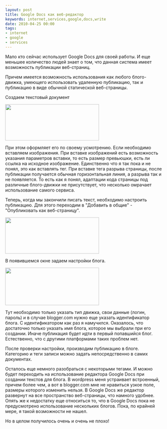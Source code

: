 ```yaml
---
layout: post
title: Google Docs как веб-редактор
keywords: internet,services,google,docs,write
date: 2010-04-25 00:00
tags:
- internet
- google
- services
---
```

Мало кто сейчас использует Google Docs для своей работы. И еще меньшее количество людей знает о том, что данная система имеет возможность публикации веб-страниц.

Причем имеется возможность использования как любого блого-движка, умеющего использовать удаленную публикацию, так и публикацию в виде обычной статической веб-страницы.

Создаем текстовый документ

<a href="http://static.juev.org/2010/04/docs-text.png"><img class="aligncenter size-medium wp-image-1008" title="docs-text" src="http://static.juev.org/2010/04/docs-text-300x116.png" alt="" width="300" height="116" /></a>

При этом оформляет его по своему усмотрению. Если необходимо вставляем изображения. При вставке изображений есть возможность указания параметров вставки, то есть размер превьюшки, есть ли ссылка на исходное изображение. Единственно что я так пока и не понял, это как вставлять тег. При вставке тега разрыва страницы, после публикации получается обычная горизонтальная линия, а разрыва так и не появляется. То есть как я понял, адаптации кода страницы под различные блого-движки не присутствует, что несколько омрачает использование самого сервиса.

Теперь, когда мы закончили писать текст, необходимо настроить публикацию. Для этого переходим в "Добавить в общие" - "Опубликовать как веб-страницу".

<a href="http://static.juev.org/2010/04/docs-pub.png"><img class="aligncenter size-medium wp-image-1007" title="docs-pub" src="http://static.juev.org/2010/04/docs-pub-300x116.png" alt="" width="300" height="116" /></a>

В появившемся окне задаем настройки блога.

<a href="http://static.juev.org/2010/04/docs-options.png"><img class="aligncenter size-medium wp-image-1006" title="docs-options" src="http://static.juev.org/2010/04/docs-options-300x120.png" alt="" width="300" height="120" /></a>

Тут необходимо только указать тип движка, свои данные (логин, пароль) и в случае blogger.com нужно еще указать идентификатор блога. С идентификатором как раз я намучился. Оказалось, что достаточно только указать имя блога, которое мы выбрали при его создании. Иначе публикация будет идти в первый попавшийся блог. Естественно, что с другими платформами таких проблем нет.

После проверки настройки, производим публикацию в блоге. Категорию и теги записи можно задать непосредственно в самих документах.

Осталось еще немного разобраться с некоторыми тегами. И можно будет переходить на использование редактора Google Docs при создании текстов для блога. В wordpress меня устраивает встроенный, причем более чем, а вот в blogger.com мне не нравиться узкое поле, размеры которого изменить нельзя. В Google Docs же редактор развернут на все пространство веб-страницы, что намного удобнее. Опять же к недостатку еще относиться то, что в Google Docs пока не предусмотрено использование нескольких блогов. Пока, по крайней мере, я такой возможности не нашел.

Но в целом получилось очень и очень не плохо!
